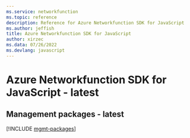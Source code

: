```yaml
---
ms.service: networkfunction
ms.topic: reference
description: Reference for Azure Networkfunction SDK for JavaScript
ms.author: jeffish
title: Azure Networkfunction SDK for JavaScript
author: xirzec
ms.data: 07/26/2022
ms.devlang: javascript
---
```

# Azure Networkfunction SDK for JavaScript - latest

## Management packages - latest
[!INCLUDE [mgmt-packages](networkfunction-mgmt-index.md)]